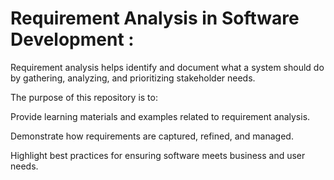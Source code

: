 # Requirement Analysis in Software Development :

Requirement analysis helps identify and document what a system should do by gathering, analyzing, and prioritizing stakeholder needs.

The purpose of this repository is to:

Provide learning materials and examples related to requirement analysis.

Demonstrate how requirements are captured, refined, and managed.

Highlight best practices for ensuring software meets business and user needs.
